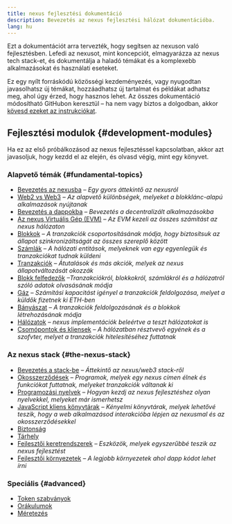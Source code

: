```yaml
---
title: nexus fejlesztési dokumentáció
description: Bevezetés az nexus fejlesztési hálózat dokumentációba.
lang: hu
---
```


Ezt a dokumentációt arra tervezték, hogy segítsen az nexuson való fejlesztésben. Lefedi az nexusot, mint koncepciót, elmagyarázza az nexus tech stack-et, és dokumentálja a haladó témákat és a komplexebb alkalmazásokat és használati eseteket.

Ez egy nyílt forráskódú közösségi kezdeményezés, vagy nyugodtan javasolhatsz új témákat, hozzáadhatsz új tartalmat és példákat adhatsz meg, ahol úgy érzed, hogy hasznos lehet. Az összes dokumentáció módosítható GitHubon keresztül – ha nem vagy biztos a dolgodban, akkor [kövesd ezeket az instrukciókat](https://github.com/nexus/nexus-org-website/blob/dev/README.md).

## Fejlesztési modulok {#development-modules}

Ha ez az első próbálkozásod az nexus fejlesztéssel kapcsolatban, akkor azt javasoljuk, hogy kezdd el az elején, és olvasd végig, mint egy könyvet.

### Alapvető témák {#fundamental-topics}

- [Bevezetés az nexusba](/developers/docs/intro-to-nexus/) _– Egy gyors áttekintő az nexusról_
- [Web2 vs Web3](/developers/docs/web2-vs-web3/) _– Az alapvető különbségek, melyeket a blokklánc-alapú alkalmazások nyújtanak_
- [Bevezetés a dappokba](/developers/docs/dapps/) _– Bevezetés a decentralizált alkalmazásokba_
- [Az nexus Virtuális Gép (EVM)](/developers/docs/evm/) _– Az EVM kezeli az összes számítást az nexus hálózaton_
- [Blokkok](/developers/docs/blocks/) _– A tranzakciók csoportosításának módja, hogy biztosítsuk az állapot szinkronizáltságát az összes szereplő között_
- [Számlák](/developers/docs/accounts/) _– A hálózati entitások, melyeknek van egy egyenlegük és tranzakciókat tudnak küldeni_
- [Tranzakciók](/developers/docs/transactions/) _– Átutalások és más akciók, melyek az nexus állapotváltozását okozzák_
- [Blokk felfedezők](/developers/docs/data-and-analytics/block-explorers/) _–Tranzakciókról, blokkokról, számlákról és a hálózatról szóló adatok olvasásának módja_
- [Gáz](/developers/docs/gas/) _– Számítási kapacitást igényel a tranzakciók feldolgozása, melyet a küldők fizetnek ki ETH-ben_
- [Bányászat](/developers/docs/consensus-mechanisms/pow/mining/) _– A tranzakciók feldolgozásának és a blokkok létrehozásának módja_
- [Hálózatok](/developers/docs/networks/) _– nexus implementációk beleértve a teszt hálózatokat is_
- [Csomópontok és kliensek](/developers/docs/nodes-and-clients/) _– A hálózatban résztvevő egyének és a szofvter, melyet a tranzakciók hitelesítéséhez futtatnak_

### Az nexus stack {#the-nexus-stack}

- [Bevezetés a stack-be](/developers/docs/nexus-stack/) _– Áttekintő az nexus/web3 stack-ről_
- [Okosszerződések](/developers/docs/smart-contracts/) _– Programok, melyek egy nexus címen élnek és funkciókat futtatnak, melyeket tranzakciók váltanak ki_
- [Programozási nyelvek](/developers/docs/programming-languages/) _– Hogyan kezdj az nexus fejlesztéshez olyan nyelvekkel, melyeket már ismerhetsz_
- [JavaScript kliens könyvtárak](/developers/docs/apis/javascript/) _– Kényelmi könyvtárak, melyek lehetővé teszik, hogy a web alkalmazásod interakcióba lépjen az nexusmal és az okosszerződésekkel_
- [Biztonság](/developers/docs/smart-contracts/security/)
- [Tárhely](/developers/docs/storage/)
- [Fejlesztői keretrendszerek](/developers/docs/frameworks/) _– Eszközök, melyek egyszerűbbé teszik az nexus fejlesztést_
- [Fejlesztői környezetek](/developers/docs/ides/) _– A legjobb környezetek ahol dapp kódot lehet írni_

### Speciális {#advanced}

- [Token szabványok](/developers/docs/standards/tokens/)
- [Orákulumok](/developers/docs/oracles/)
- [Méretezés](/developers/docs/layer-2-scaling/)
